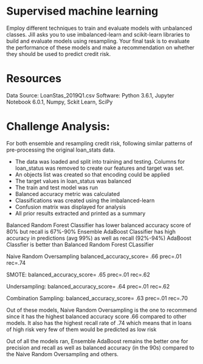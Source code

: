 # Supervised machine learning
Employ different techniques to train and evaluate models with unbalanced classes. Jill asks you to use imbalanced-learn and scikit-learn libraries to build and evaluate models using resampling. Your final task is to evaluate the performance of these models and make a recommendation on whether they should be used to predict credit risk.


# Resources
Data Source: LoanStas_2019Q1.csv Software: Python 3.6.1, Jupyter Notebook 6.0.1, Numpy, Sckit Learn, SciPy

# Challenge Analysis:

For both ensemble and resampling credit risk, following similar patterns of pre-processing the original loan_stats data.
- The data was loaded and split into training and testing.  Columns for loan_status was removed to create our features and target was set.
- An objects list was created so that encoding could be applied
- The target values in loan_status was balanced
- The train and test model was run
- Balanced accuracy metric was calculated
- Classifications was created using the imbalanced-learn
- Confusion matrix was displayed for analysis
- All prior results extracted and printed as a summary

Balanced Random Forest Classifier has lower balanced accuracy score of 80% but recall is 67%-90%
Ensemble AdaBoost Classifier has high accuracy in predictions (avg 99%) as well as recall (92%-94%)
AdaBoost Classfier is better than Balanced Random Forest CLassifier

Naive Random Oversampling
balanced_accuracy_score= .66 prec=.01 rec=.74

SMOTE:
balanced_accuracy_score= .65 prec=.01 rec=.62

Undersampling:
balanced_accuracy_score= .64 prec=.01 rec=.62

Combination Sampling:
balanced_accuracy_score= .63 prec=.01 rec=.70


Out of these models, Naive Random Oversampling is the one to recommend since it has the highest balanced accuracy score .66 compared to other models. It also has the highest recall rate of .74 which means that in loans of high risk very few of them would be predicted as low risk

Out of all the models ran, Ensemble AdaBoost remains the better one for precision and recall as well as balanced accuracy (in the 90s) compared to the Naive Random Oversampling and others.


